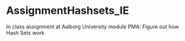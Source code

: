 # AssignmentHashsets_IE
In class assignment at Aalborg University module PMA: Figure out how Hash Sets work

